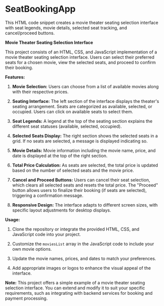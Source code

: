 # SeatBookingApp
This HTML code snippet creates a movie theater seating selection interface with seat legends, movie details, selected seat tracking, and cancel/proceed buttons.

**Movie Theater Seating Selection Interface**

This project consists of an HTML, CSS, and JavaScript implementation of a movie theater seating selection interface. Users can select their preferred seats for a chosen movie, view the selected seats, and proceed to confirm their booking.

**Features:**

1. **Movie Selection:** Users can choose from a list of available movies along with their respective prices.

2. **Seating Interface:** The left section of the interface displays the theater's seating arrangement. Seats are categorized as available, selected, or occupied. Users can click on available seats to select them.

3. **Seat Legends:** A legend at the top of the seating section explains the different seat statuses (available, selected, occupied).

4. **Selected Seats Display:** The right section shows the selected seats in a grid. If no seats are selected, a message is displayed indicating so.

5. **Movie Details:** Movie information including the movie name, price, and date is displayed at the top of the right section.

6. **Total Price Calculation:** As seats are selected, the total price is updated based on the number of selected seats and the movie price.

7. **Cancel and Proceed Buttons:** Users can cancel their seat selection, which clears all selected seats and resets the total price. The "Proceed" button allows users to finalize their booking (if seats are selected), triggering a confirmation message.

8. **Responsive Design:** The interface adapts to different screen sizes, with specific layout adjustments for desktop displays.

**Usage:**

1. Clone the repository or integrate the provided HTML, CSS, and JavaScript code into your project.

2. Customize the `moviesList` array in the JavaScript code to include your own movie options.

3. Update the movie names, prices, and dates to match your preferences.

4. Add appropriate images or logos to enhance the visual appeal of the interface.

**Note:** This project offers a simple example of a movie theater seating selection interface. You can extend and modify it to suit your specific requirements, such as integrating with backend services for booking and payment processing.


